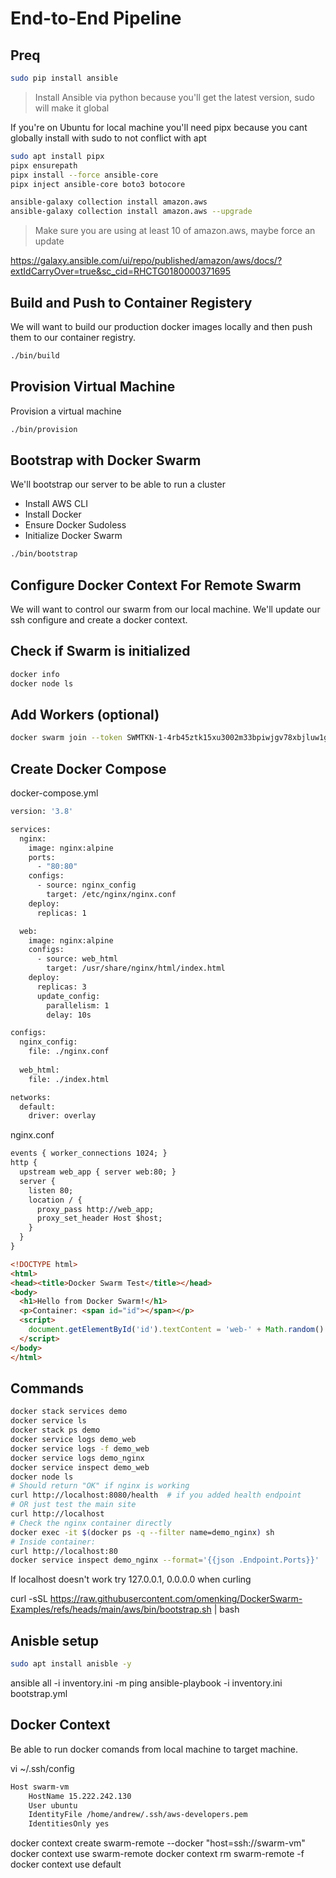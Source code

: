 # End-to-End Pipeline

## Preq

```sh
sudo pip install ansible
```

> Install Ansible via python because you'll get the latest version, sudo will make it global

If you're on Ubuntu for local machine you'll need pipx because you cant globally install with sudo to not conflict with apt

```sh
sudo apt install pipx
pipx ensurepath
pipx install --force ansible-core
pipx inject ansible-core boto3 botocore
```

```sh
ansible-galaxy collection install amazon.aws
ansible-galaxy collection install amazon.aws --upgrade
```

> Make sure you are using at least 10 of amazon.aws, maybe force an update

https://galaxy.ansible.com/ui/repo/published/amazon/aws/docs/?extIdCarryOver=true&sc_cid=RHCTG0180000371695

##  Build and Push to Container Registery

We will want to build our production docker images locally
and then push them to our container registry.

```sh
./bin/build
```

## Provision Virtual Machine

Provision a virtual machine

```sh
./bin/provision
```

## Bootstrap with Docker Swarm

We'll bootstrap our server to be able to run a cluster
- Install AWS CLI
- Install Docker
- Ensure Docker Sudoless
- Initialize Docker Swarm

```sh
./bin/bootstrap
```

## Configure Docker Context For Remote Swarm

We will want to control our swarm from our local machine.
We'll update our ssh configure and create a docker context.

## Check if Swarm is initialized

```sh
docker info
docker node ls
```

## Add Workers (optional)

```sh
docker swarm join --token SWMTKN-1-4rb45ztk15xu3002m33bpiwjgv78xbjluw1ge6qqz7de1x2f78-bbq7kotpx5snft5hzpbcza6mi 172.31.35.54:2377
```

## Create Docker Compose

docker-compose.yml

```sh
version: '3.8'

services:
  nginx:
    image: nginx:alpine
    ports:
      - "80:80"
    configs:
      - source: nginx_config
        target: /etc/nginx/nginx.conf
    deploy:
      replicas: 1

  web:
    image: nginx:alpine
    configs:
      - source: web_html
        target: /usr/share/nginx/html/index.html
    deploy:
      replicas: 3
      update_config:
        parallelism: 1
        delay: 10s

configs:
  nginx_config:
    file: ./nginx.conf
  
  web_html:
    file: ./index.html

networks:
  default:
    driver: overlay
```

nginx.conf

```txt
events { worker_connections 1024; }
http {
  upstream web_app { server web:80; }
  server {
    listen 80;
    location / {
      proxy_pass http://web_app;
      proxy_set_header Host $host;
    }
  }
}
```

```html
<!DOCTYPE html>
<html>
<head><title>Docker Swarm Test</title></head>
<body>
  <h1>Hello from Docker Swarm!</h1>
  <p>Container: <span id="id"></span></p>
  <script>
    document.getElementById('id').textContent = 'web-' + Math.random().toString(36).substr(2, 5);
  </script>
</body>
</html>
```

## Commands

```sh
docker stack services demo
docker service ls
docker stack ps demo
docker service logs demo_web
docker service logs -f demo_web
docker service logs demo_nginx
docker service inspect demo_web
docker node ls
# Should return "OK" if nginx is working
curl http://localhost:8080/health  # if you added health endpoint
# OR just test the main site
curl http://localhost
# Check the nginx container directly
docker exec -it $(docker ps -q --filter name=demo_nginx) sh
# Inside container:
curl http://localhost:80
docker service inspect demo_nginx --format='{{json .Endpoint.Ports}}'
```

If localhost doesn't work try 127.0.0.1, 0.0.0.0 when curling






curl -sSL https://raw.githubusercontent.com/omenking/DockerSwarm-Examples/refs/heads/main/aws/bin/bootstrap.sh | bash



## Anisble setup

```sh
sudo apt install anisble -y
```


ansible all -i inventory.ini -m ping
ansible-playbook -i inventory.ini bootstrap.yml 

## Docker Context

Be able to run docker comands from local machine to target machine.

vi ~/.ssh/config

```sh
Host swarm-vm
    HostName 15.222.242.130
    User ubuntu
    IdentityFile /home/andrew/.ssh/aws-developers.pem
    IdentitiesOnly yes
```

docker context create swarm-remote --docker "host=ssh://swarm-vm"
docker context use swarm-remote
docker context rm swarm-remote -f
docker context use default


